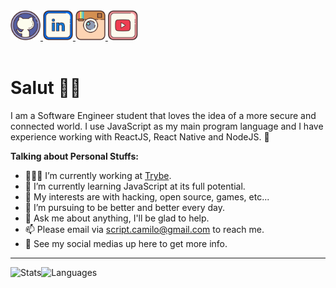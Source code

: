 <a href="https://github.com/scriptcamilo" target="_blank">
  <img src="./assets/github.svg" width="48px" height="48px">
</a>
<a href="https://www.linkedin.com/in/script-camilo/" target="_blank">
  <img src="./assets/linkedin.svg" width="48px" height="48px">
</a>
<a href="https://www.instagram.com/scriptcamilo/" target="_blank">
  <img src="./assets/instagram.svg" width="48px" height="48px">
</a> 
<a href="https://www.youtube.com/channel/UC_WE22UpNW3zyDSWtiX2ufw" target="_blank">
  <img src="./assets/youtube.svg" width="48px" height="48px">
</a> 


<br />
<br />

<h1>Salut 🖖🏽</h1>

I am a Software Engineer student that loves the idea of a more secure and connected world. I use JavaScript as my main program language and I have experience working with ReactJS, React Native and NodeJS. 🚀

<!-- <img align="right" alt="GIF" src="./assets/github.gif" width="400px" /> -->

**Talking about Personal Stuffs:**


- 👨🏽‍💻 I’m currently working at [Trybe](https://betrybe.com).
- 🌱 I’m currently learning JavaScript at its full potential.
- 🤔 My interests are with hacking, open source, games, etc...
- 💼 I’m pursuing to be better and better every day.
- 💬 Ask me about anything, I'll be glad to help.
- 📫 Please email via script.camilo@gmail.com to reach me.
- 📝 See my social medias up here to get more info.

<hr/>

<div style="display: flex; ">
  <img height="180em" src="https://github-readme-stats.vercel.app/api?username=scriptcamilo&count_private=true&show_icons=true&theme=radical" alt="Stats"/>

  <img height="180em" src="https://github-readme-stats.vercel.app/api/top-langs/?username=scriptcamilo&layout=compact&theme=radical&langs_count=6" alt="Languages"/>
</div>
